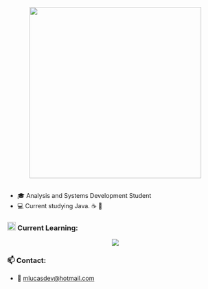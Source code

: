 <div align="center">
  <img src="https://github.com/user-attachments/assets/80b837e8-b090-4305-844f-cfe4bc6e5beb" width="400"/>
  </div><br>

- :mortar_board: Analysis and Systems Development Student
- :computer: Current studying Java. ☕ 🧡

<h3>
  <img src="https://github.com/Tarikul-Islam-Anik/Animated-Fluent-Emojis/blob/master/Emojis/Objects/Books.png" width="20" height="20" /> Current Learning:
</h3>

<p align="center">
  <a href="https://skillicons.dev">
    <img src="https://skillicons.dev/icons?i=java,postgresql,git,github,idea" />
  </a>
</p>

<h3>
   📫 Contact:
</h3>

- 📮 mlucasdev@hotmail.com
